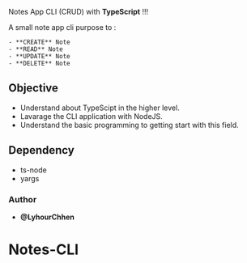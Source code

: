 Notes App CLI (CRUD) with **TypeScript** !!!

A small note app cli purpose to : 

    - **CREATE** Note 
    - **READ** Note 
    - **UPDATE** Note
    - **DELETE** Note 

## Objective 
 - Understand about TypeScipt in the higher level.
 - Lavarage the CLI application with NodeJS.
 - Understand the basic programming to getting start with this field.


## Dependency 
 - ts-node
 - yargs

### Author 
- **@LyhourChhen**
# Notes-CLI
